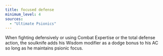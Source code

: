 ```yaml
---
title: focused defense
minimum_level: 4
sources:
  - "Ultimate Psionics"
---
```


When fighting defensively or using Combat Expertise or the total defense action, the soulknife adds his Wisdom modifier as a dodge bonus to his AC so long as he maintains psionic focus.
